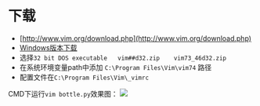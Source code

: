 # 下载
+ [http://www.vim.org/download.php](http://www.vim.org/download.php)
+ [Windows版本下载](ftp://ftp.vim.org/pub/vim/pc/gvim74.exe)
+ 选择`32 bit DOS executable   vim##d32.zip    vim73_46d32.zip`
+ 在系统环境变量path中添加 `C:\Program Files\Vim\vim74` 路径
+ 配置文件在`C:\Program Files\Vim\_vimrc`


CMD下运行`vim bottle.py`效果图：
![](http://i12.tietuku.com/1c2b84be984e4b1e.jpg)